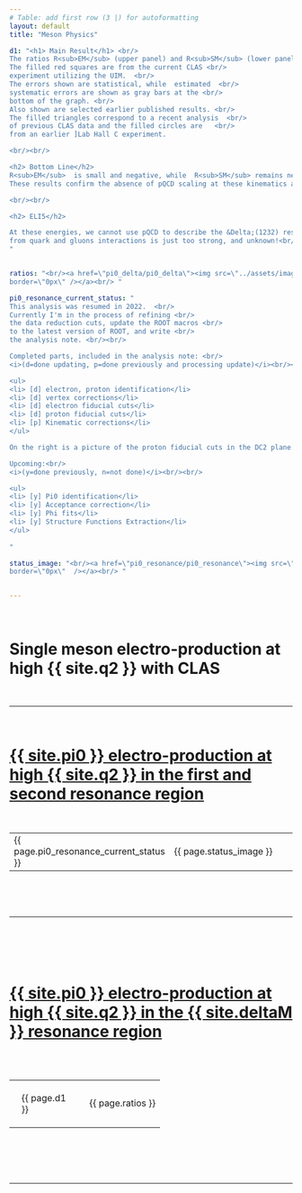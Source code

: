 ```yaml
---
# Table: add first row (3 |) for autoformatting
layout: default
title: "Meson Physics"

d1: "<h1> Main Result</h1> <br/>
The ratios R<sub>EM</sub> (upper panel) and R<sub>SM</sub> (lower panel). <br/>
The filled red squares are from the current CLAS <br/>
experiment utilizing the UIM.  <br/>
The errors shown are statistical, while  estimated  <br/>
systematic errors are shown as gray bars at the <br/>
bottom of the graph. <br/>
Also shown are selected earlier published results. <br/>
The filled triangles correspond to a recent analysis  <br/>
of previous CLAS data and the filled circles are   <br/>
from an earlier ]Lab Hall C experiment.

<br/><br/>

<h2> Bottom Line</h2> 
R<sub>EM</sub>  is small and negative, while  R<sub>SM</sub> remains negative and increases in magnitude.
These results confirm the absence of pQCD scaling at these kinematics and suggest large helicity non-conservation.

<br/><br/>

<h2> ELI5</h2> 

At these energies, we cannot use pQCD to describe the &Delta;(1232) resonance: the contributions
from quark and gluons interactions is just too strong, and unknown!<br/>
"


ratios: "<br/><a href=\"pi0_delta/pi0_delta\"><img src=\"../assets/images/pi0/multipoles_ratios.png\"
border=\"0px\" /></a><br/> "

pi0_resonance_current_status: "
This analysis was resumed in 2022.  <br/>
Currently I'm in the process of refining <br/>
the data reduction cuts, update the ROOT macros <br/>
to the latest version of ROOT, and write <br/> 
the analysis note. <br/><br/>

Completed parts, included in the analysis note: <br/>
<i>(d=done updating, p=done previously and processing update)</i><br/><br/>

<ul>
<li> [d] electron, proton identification</li>
<li> [d] vertex corrections</li>
<li> [d] electron fiducial cuts</li>
<li> [d] proton fiducial cuts</li>
<li> [p] Kinematic corrections</li>
</ul>

On the right is a picture of the proton fiducial cuts in the DC2 plane. <br/><br/>

Upcoming:<br/> 
<i>(y=done previously, n=not done)</i><br/><br/>

<ul>
<li> [y] Pi0 identification</li>
<li> [y] Acceptance correction</li>
<li> [y] Phi fits</li>
<li> [y] Structure Functions Extraction</li>
</ul>
 
"

status_image: "<br/><a href=\"pi0_resonance/pi0_resonance\"><img src=\"https://userweb.jlab.org/~ungaro/plots/pfid/img/plane-DC2_intsector-2.png\"
border=\"0px\"  /></a><br/> "


---
```


<br/>

# Single meson electro-production at high {{ site.q2 }} with CLAS

<br/>

---

<br/>


# [{{ site.pi0 }} electro-production at high {{ site.q2 }} in the first and second resonance region](pi0_resonance/pi0_resonance)



<br/>
<table class="alternate">
		<tr>
            <td style="width: 50%"> {{ page.pi0_resonance_current_status }} </td>
            <td> {{ page.status_image }} </td>
        </tr>

</table>
<br/><br/><br/>

---

<br/>

<div class="colored_band">

<br/><br/>

<h1><a href="pi0_delta/pi0_delta">{{ site.pi0 }} electro-production at high {{ site.q2 }} in the {{ site.deltaM }} resonance region</a></h1>





<br/><br/>
<table class="alternate">
		<tr>
            <td  style="width: 50%; padding: 8%;"> {{ page.d1 }} </td>
            <td> {{ page.ratios }} </td>
        </tr>

</table>
<br/><br/><br/>

</div>

<br/>

---



